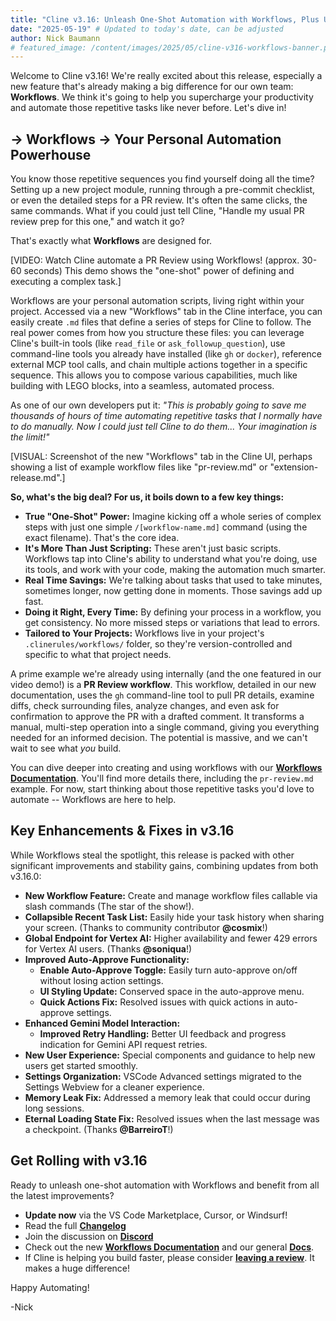 ```yaml
---
title: "Cline v3.16: Unleash One-Shot Automation with Workflows, Plus UI & Stability Gains"
date: "2025-05-19" # Updated to today's date, can be adjusted
author: Nick Baumann
# featured_image: /content/images/2025/05/cline-v316-workflows-banner.png # Placeholder for a potential banner
---
```


Welcome to Cline v3.16! We're really excited about this release, especially a new feature that's already making a big difference for our own team: **Workflows**. We think it's going to help you supercharge your productivity and automate those repetitive tasks like never before. Let's dive in!

## → Workflows → Your Personal Automation Powerhouse

You know those repetitive sequences you find yourself doing all the time? Setting up a new project module, running through a pre-commit checklist, or even the detailed steps for a PR review. It's often the same clicks, the same commands. What if you could just tell Cline, "Handle my usual PR review prep for this one," and watch it go?

That's exactly what **Workflows** are designed for.

[VIDEO: Watch Cline automate a PR Review using Workflows! (approx. 30-60 seconds) This demo shows the "one-shot" power of defining and executing a complex task.]

Workflows are your personal automation scripts, living right within your project. Accessed via a new "Workflows" tab in the Cline interface, you can easily create `.md` files that define a series of steps for Cline to follow. The real power comes from how you structure these files: you can leverage Cline's built-in tools (like `read_file` or `ask_followup_question`), use command-line tools you already have installed (like `gh` or `docker`), reference external MCP tool calls, and chain multiple actions together in a specific sequence. This allows you to compose various capabilities, much like building with LEGO blocks, into a seamless, automated process.

As one of our own developers put it: *"This is probably going to save me thousands of hours of time automating repetitive tasks that I normally have to do manually. Now I could just tell Cline to do them... Your imagination is the limit!"*

[VISUAL: Screenshot of the new "Workflows" tab in the Cline UI, perhaps showing a list of example workflow files like "pr-review.md" or "extension-release.md".]

**So, what's the big deal? For us, it boils down to a few key things:**
*   **True "One-Shot" Power:** Imagine kicking off a whole series of complex steps with just one simple `/[workflow-name.md]` command (using the exact filename). That's the core idea.
*   **It's More Than Just Scripting:** These aren't just basic scripts. Workflows tap into Cline's ability to understand what you're doing, use its tools, and work with your code, making the automation much smarter.
*   **Real Time Savings:** We're talking about tasks that used to take minutes, sometimes longer, now getting done in moments. Those savings add up fast.
*   **Doing it Right, Every Time:** By defining your process in a workflow, you get consistency. No more missed steps or variations that lead to errors.
*   **Tailored to Your Projects:** Workflows live in your project's `.clinerules/workflows/` folder, so they're version-controlled and specific to what that project needs.

A prime example we're already using internally (and the one featured in our video demo!) is a **PR Review workflow**. This workflow, detailed in our new documentation, uses the `gh` command-line tool to pull PR details, examine diffs, check surrounding files, analyze changes, and even ask for confirmation to approve the PR with a drafted comment. It transforms a manual, multi-step operation into a single command, giving you everything needed for an informed decision. The potential is massive, and we can't wait to see what *you* build.

You can dive deeper into creating and using workflows with our **[Workflows Documentation](https://docs.cline.bot/features/slash-commands/workflows)**. You'll find more details there, including the `pr-review.md` example. For now, start thinking about those repetitive tasks you'd love to automate -- Workflows are here to help.

## Key Enhancements & Fixes in v3.16

While Workflows steal the spotlight, this release is packed with other significant improvements and stability gains, combining updates from both v3.16.0:

*   **New Workflow Feature:** Create and manage workflow files callable via slash commands (The star of the show!).
*   **Collapsible Recent Task List:** Easily hide your task history when sharing your screen. (Thanks to community contributor **@cosmix**!)
*   **Global Endpoint for Vertex AI:** Higher availability and fewer 429 errors for Vertex AI users. (Thanks **@soniqua**!)
*   **Improved Auto-Approve Functionality:**
    *   **Enable Auto-Approve Toggle:** Easily turn auto-approve on/off without losing action settings.
    *   **UI Styling Update:** Conserved space in the auto-approve menu.
    *   **Quick Actions Fix:** Resolved issues with quick actions in auto-approve settings.
*   **Enhanced Gemini Model Interaction:**
    *   **Improved Retry Handling:** Better UI feedback and progress indication for Gemini API request retries.
*   **New User Experience:** Special components and guidance to help new users get started smoothly.
*   **Settings Organization:** VSCode Advanced settings migrated to the Settings Webview for a cleaner experience.
*   **Memory Leak Fix:** Addressed a memory leak that could occur during long sessions.
*   **Eternal Loading State Fix:** Resolved issues when the last message was a checkpoint. (Thanks **@BarreiroT**!)

## Get Rolling with v3.16

Ready to unleash one-shot automation with Workflows and benefit from all the latest improvements?

*   **Update now** via the VS Code Marketplace, Cursor, or Windsurf!
*   Read the full [**Changelog**](https://github.com/cline/cline/blob/main/CHANGELOG.md)
*   Join the discussion on [**Discord**](https://discord.gg/cline)
*   Check out the new [**Workflows Documentation**](https://docs.cline.bot/features/slash-commands/workflows) and our general [**Docs**](https://docs.cline.bot).
*   If Cline is helping you build faster, please consider [**leaving a review**](https://marketplace.visualstudio.com/items?itemName=saoudrizwan.claude-dev). It makes a huge difference!

Happy Automating!

-Nick
